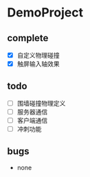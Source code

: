 # DemoProject

## complete
- [x] 自定义物理碰撞
- [x] 触屏输入轴效果
## todo
- [ ] 围墙碰撞物理定义
- [ ] 服务器通信
- [ ] 客户端通信
- [ ] 冲刺功能
 
## bugs
- none
